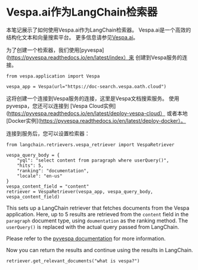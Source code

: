 
Vespa.ai作为LangChain检索器
===


本笔记展示了如何使用Vespa.ai作为LangChain检索器。
Vespa.ai是一个高效的结构化文本和向量搜索平台。
更多信息请参见[Vespa.ai](https://vespa.ai)。

为了创建一个检索器，我们使用[pyvespa](https://pyvespa.readthedocs.io/en/latest/index）来
创建到Vespa服务的连接。

```
from vespa.application import Vespa

vespa_app = Vespa(url="https://doc-search.vespa.oath.cloud")

```

这将创建一个连接到Vespa服务的连接，这里是Vespa文档搜索服务。
使用pyvespa，您还可以连接到
[Vespa Cloud实例](https://pyvespa.readthedocs.io/en/latest/deploy-vespa-cloud）
或者本地
[Docker实例](https://pyvespa.readthedocs.io/en/latest/deploy-docker）。

连接到服务后，您可以设置检索器：

```
from langchain.retrievers.vespa_retriever import VespaRetriever

vespa_query_body = {
    "yql": "select content from paragraph where userQuery()",
    "hits": 5,
    "ranking": "documentation",
    "locale": "en-us"
}
vespa_content_field = "content"
retriever = VespaRetriever(vespa_app, vespa_query_body, vespa_content_field)

```

This sets up a LangChain retriever that fetches documents from the Vespa application.
Here, up to 5 results are retrieved from the `content` field in the `paragraph` document type,
using `doumentation` as the ranking method. The `userQuery()` is replaced with the actual query
passed from LangChain.

Please refer to the [pyvespa documentation](https://pyvespa.readthedocs.io/en/latest/getting-started-pyvespa#Query)
for more information.

Now you can return the results and continue using the results in LangChain.

```
retriever.get_relevant_documents("what is vespa?")

```

